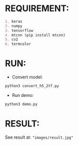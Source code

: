 # REQUIREMENT:
```markdown
1. keras
2. numpy
3. tensorflow
4. mtcnn (pip install mtcnn)
5. cv2
6. termcolor
```

# RUN:
- Convert model:

```markdown
python3 convert_h5_2tf.py
```

- Run demo:

```markdown
python3 demo.py
```

# RESULT:
See result at:  ```"images/result.jpg"```

